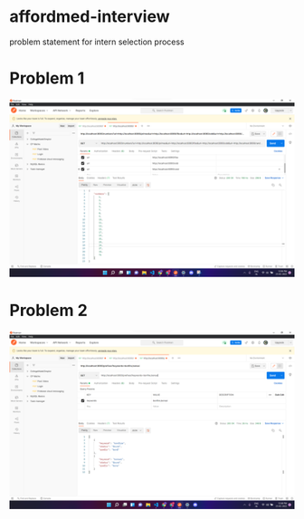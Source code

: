 # affordmed-interview

problem statement for intern selection process

# Problem 1

<img src="./problem1/problem1.png">

# Problem 2

<img src="./problem2/problem2.png">
